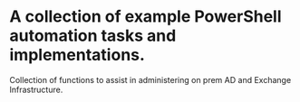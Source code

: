 # A collection of example PowerShell automation tasks and implementations.
Collection of functions to assist in administering on prem AD and Exchange Infrastructure. 
